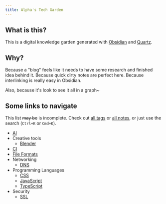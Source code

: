 ```yaml
---
title: Alpha's Tech Garden
---
```


## What is this?
This is a digital knowledge garden generated with [Obsidian](https://obsidian.md/) and [Quartz](https://quartz.jzhao.xyz/).

## Why?
Because a "blog" feels like it needs to have some research and finished idea behind it. Because quick dirty notes are perfect here. Because interlinking is really easy in Obsidian.

Also, because it's look to see it all in a graph~

## Some links to navigate
This list ~~may be~~ is incomplete. Check out [all tags](/tags) or [all notes](/notes), or just use the search (`Ctrl+K`  or `Cmd+K`).

- [AI](/tags/ai)
- Creative tools
	- [Blender](/tags/blender)
- [CI](/tags/ci)
- [File Formats](/tags/formats)
- Networking
	- [DNS](/tags/DNS)
- Programming Languages
	- [CSS](/tags/css)
	- [JavaScript](/tags/javascript)
	- [TypeScript](/tags/typescript)
- Security
	- [SSL](/tags/ssl)

